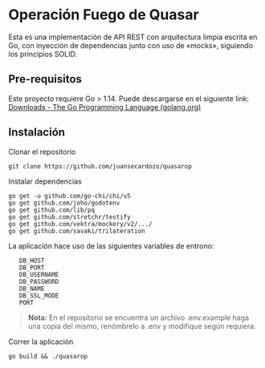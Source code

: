 # Operación Fuego de Quasar

Esta es una implementación de API REST con arquitectura limpia escrita en Go, con inyección de dependencias junto con uso de «mocks», siguiendo los principios SOLID.

## Pre-requisitos
Este proyecto requiere Go > 1.14. Puede descargarse en el siguiente link:
[Downloads - The Go Programming Language (golang.org)](https://golang.org/dl/)

## Instalación

Clonar el repositorio

    git clone https://github.com/juansecardozo/quasarop
Instalar dependencias

    go get -u github.com/go-chi/chi/v5
    go get github.com/joho/godotenv
    go get github.com/lib/pq
    go get github.com/stretchr/testify
    go get github.com/vektra/mockery/v2/.../
    go get github.com/savaki/trilateration
   La aplicación hace uso de las siguientes variables de entrono:
	    
	   DB_HOST
	   DB_PORT
	   DB_USERNAME
	   DB_PASSWORD
	   DB_NAME
	   DB_SSL_MODE
	   PORT
> **Nota:** En el repositorio se encuentra un archivo .env.example haga una copia del mismo, renómbrelo a .env y modifique según requiera.

   Correr la aplicación

    go build && ./quasarop